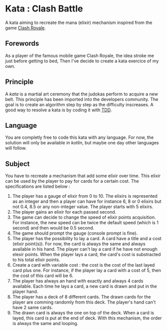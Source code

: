 # Kata : Clash Battle
A kata aiming to recreate the mana (elixir) mechanism inspired from the game [Clash Royale](https://clashroyale.com/).

## Forewords

As a player of the famous mobile game Clash Royale, the idea stroke me just before getting to bed, Then I've decide to create a kata exercice of my own.

## Principle

A *kata* is a martial art ceremony that the judokas perform to acquire a new belt. This principle has been imported into the developers community. The goal is to create an algorithm step by step as the difficulty inscreases. A good way to resolve a kata is by coding it with [TDD](https://en.wikipedia.org/wiki/Test-driven_development).

## Language

You are completly free to code this kata with any language. For now, the solution will only be available in *kotlin*, but maybe one day other languages will follow.

## Subject

You have to recreate a mechanism that add some elixir over time. This elixir can be used by the player to pay for cards for a certain cost.
The specifications are listed below :

1. The player has a gauge of elixir from 0 to 10. The elixirs is represented as an integer and then a player can have for instance 6, 8 or 0 elixirs but not 0.4, 8.5 or any non-integer value. The player starts with 5 elixirs.
2. The player gains an elixir for each passed second.
3. The game can decide to change the speed of elixir points acquisition. For instance, the new speed can be twice the default speed (which is 1 second) and then would be 0.5 second.
4. The game should prompt the gauge (console prompt is fine).
5. The player has the possibility to lay a card. A card have a title and a cost (elixir point(s)). For now, the card is always the same and always available in his hand. The player can't lay a card if he have not enough elexir points. When the player lays a card, the card's cost is substracted to his total elixir points.
6. Create a card with variable cost : the cost is the cost of the last layed card plus one. For instance, if the player lay a card with a cost of 5, then the cost of this card will be 6.
7. The player has always an hand with exactly and always 4 cards available. Each time he lays a card, a new card is drawn and put in the player hand.
8. The player has a deck of 8 different cards. The drawn cards for the player are comming randomly from this deck. The player's hand can't have 2 same cards.
9. The drawn card is always the one on top of the deck. When a card is layed, this card is put at the end of deck. With this mechanism, the order is always the same and looping.
